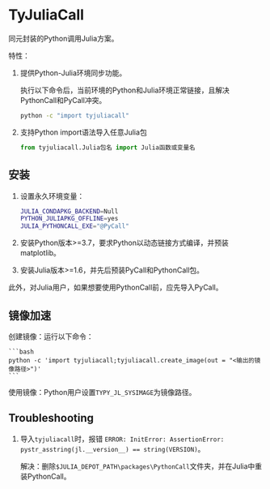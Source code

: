 # TyJuliaCall

同元封装的Python调用Julia方案。

特性：

1. 提供Python-Julia环境同步功能。

    执行以下命令后，当前环境的Python和Julia环境正常链接，且解决PythonCall和PyCall冲突。

    ```bash
    python -c "import tyjuliacall"
    ```

2. 支持Python import语法导入任意Julia包

    ```python
    from tyjuliacall.Julia包名 import Julia函数或变量名
    ```

## 安装

1. 设置永久环境变量：

    ```bash
    JULIA_CONDAPKG_BACKEND=Null
    PYTHON_JULIAPKG_OFFLINE=yes
    JULIA_PYTHONCALL_EXE="@PyCall"
    ```

2. 安装Python版本>=3.7，要求Python以动态链接方式编译，并预装matplotlib。

3. 安装Julia版本>=1.6，并先后预装PyCall和PythonCall包。


此外，对Julia用户，如果想要使用PythonCall前，应先导入PyCall。

## 镜像加速

创建镜像：运行以下命令：

    ```bash
    python -c 'import tyjuliacall;tyjuliacall.create_image(out = "<输出的镜像路径>")'
    ```

使用镜像：Python用户设置`TYPY_JL_SYSIMAGE`为镜像路径。



## Troubleshooting

1. 导入`tyjuliacall`时，报错 `ERROR: InitError: AssertionError: pystr_asstring(jl.__version__) == string(VERSION)`。

    解决：删除`$JULIA_DEPOT_PATH\packages\PythonCall`文件夹，并在Julia中重装PythonCall。


